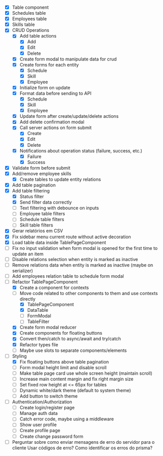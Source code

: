 - [x] Table component
- [x] Schedules table
- [x] Employees table
- [x] Skills table
- [x] CRUD Operations
  - [x] Add table actions
    - [x] Add
    - [x] Edit
    - [x] Delete
  - [x] Create form modal to manipulate data for crud
  - [x] Create forms for each entity
    - [x] Schedule
    - [x] Skill
    - [x] Employee
  - [x] Initialize form on update
  - [x] Format data before sending to API
    - [x] Schedule
    - [x] Skill
    - [x] Employee
  - [x] Update form after create/update/delete actions
  - [x] Add delete confirmation modal
  - [x] Call server actions on form submit
    - [x] Create
    - [x] Edit
    - [x] Delete
  - [x] Notifications about operation status (failure, success, etc.)
    - [x] Failure
    - [x] Success
- [x] Validate form before submit
- [x] Add/remove employee skills
  - [x] Create tables to update entity relations
- [x] Add table pagination
- [x] Add table filtering
  - [x] Status filter
  - [x] Send filter data correctly
  - [ ] Text filtering with debounce on inputs
  - [ ] Employee table filters
  - [ ] Schedule table filters
  - [ ] Skill table filters
- [x] Gerar relatórios em CSV
- [x] Fix sidebar menu current route without active decoration
- [x] Load table data inside TablePageComponent
- [ ] Fix no input validation when form modal is opened for the first time to update an item
- [ ] Disable relations selection when entity is marked as inactive
- [ ] Remove relations data when entity is marked as inactive (maybe on serializer)
- [ ] Add employees relation table to schedule form modal
- [ ] Refactor TablePageComponent
  - [x] Create a component for contexts
  - [ ] Move code related to other components to them and use contexts directly
    - [x] TablePageComponent
    - [x] DataTable
    - [ ] FormModal
    - [ ] TableFilter
  - [x] Create form modal reducer
  - [x] Create components for floating buttons
  - [x] Convert then/catch to async/await and try/catch
  - [x] Refactor types file
  - [ ] Maybe use slots to separate components/elements
- [ ] Styling
  - [x] Fix floating buttons above table pagination
  - [ ] Form modal height limit and disable scroll
  - [ ] Make table page card use whole screen height (maintain scroll)
  - [ ] Increase main content margin and fix right margin size
  - [ ] Set fixed row height at <= 65px for tables
  - [ ] Dynamic white/dark theme (default to system theme)
  - [ ] Add button to switch theme
- [ ] Authentication/Authorization
  - [ ] Create login/register page
  - [ ] Manage auth data
  - [ ] Catch error code, maybe using a middleware
  - [ ] Show user profile
  - [ ] Create profile page
  - [ ] Create change password form

- [ ] Perguntar sobre como enviar mensagens de erro do servidor para o cliente
Usar códigos de erro?
Como identificar os erros do prisma?

